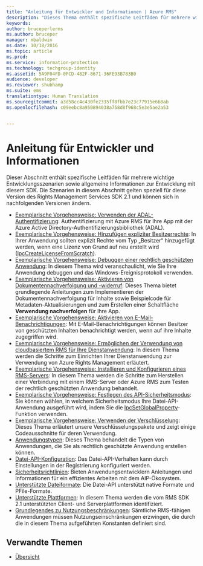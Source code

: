 ```yaml
---
title: "Anleitung für Entwickler und Informationen | Azure RMS"
description: "Dieses Thema enthält spezifische Leitfäden für mehrere wichtige Entwicklungsszenarien."
keywords: 
author: bruceperlerms
ms.author: bruceper
manager: mbaldwin
ms.date: 10/18/2016
ms.topic: article
ms.prod: 
ms.service: information-protection
ms.technology: techgroup-identity
ms.assetid: 5A9F04FD-0FCD-482F-8671-36FE93B783B0
audience: developer
ms.reviewer: shubhamp
ms.suite: ems
translationtype: Human Translation
ms.sourcegitcommit: a3d58cc4c430fe2335ff8fbb7e23c77915e6b8ab
ms.openlocfilehash: c09eebc8a950894038a758d8f968c5e3e5ae2a53


---
```


# <a name="developer-guidance-and-information"></a>Anleitung für Entwickler und Informationen

Dieser Abschnitt enthält spezifische Leitfäden für mehrere wichtige Entwicklungsszenarien sowie allgemeine Informationen zur Entwicklung mit diesem SDK. Die Szenarien in diesem Abschnitt gelten speziell für diese Version des Rights Management Services SDK 2.1 und können sich in nachfolgenden Versionen ändern.
- [Exemplarische Vorgehensweise: Verwenden der ADAL-Authentifizierung](how-to-use-adal-authentication.md): Authentifizierung mit Azure RMS für Ihre App mit der Azure Active Directory-Authentifizierungsbibliothek (ADAL).
- [Exemplarische Vorgehensweise: Hinzufügen expliziter Besitzerrechte](add-explicit-owner-rights.md): In Ihrer Anwendung sollten explizit Rechte vom Typ „Besitzer“ hinzugefügt werden, wenn eine Lizenz von Grund auf neu erstellt wird ([IpcCreateLicenseFromScratch](https://msdn.microsoft.com/library/hh535256.aspx)).
- [Exemplarische Vorgehensweise: Debuggen einer rechtlich geschützten Anwendung](debugging-applications-that-use-ad-rms.md): In diesem Thema wird veranschaulicht, wie Sie Ihre Anwendung debuggen und das Windows-Ereignisprotokoll verwenden.
- [Exemplarische Vorgehensweise: Aktivieren von Dokumentennachverfolgung und -widerruf](tracking-content.md): Dieses Thema bietet grundlegende Anleitungen zum Implementieren der Dokumentennachverfolgung für Inhalte sowie Beispielcode für Metadaten-Aktualisierungen und zum Erstellen einer Schaltfläche **Verwendung nachverfolgen** für Ihre App.
- [Exemplarische Vorgehensweise: Aktivieren von E-Mail-Benachrichtigungen](how-to-enable-email-notification.md): Mit E-Mail-Benachrichtigungen können Besitzer von geschützten Inhalten benachrichtigt werden, wenn auf ihre Inhalte zugegriffen wird.
- [Exemplarische Vorgehensweise: Ermöglichen der Verwendung von cloudbasiertem RMS für Ihre Dienstanwendung](how-to-use-file-api-with-aadrm-cloud.md): In diesem Thema werden die Schritte zum Einrichten Ihrer Dienstanwendung zur Verwendung von Azure Rights Management erläutert.
- [Exemplarische Vorgehensweise: Installieren und Konfigurieren eines RMS-Servers](how-to-install-and-configure-an-rms-server.md): In diesem Thema werden die Schritte zum Herstellen einer Verbindung mit einem RMS-Server oder Azure RMS zum Testen der rechtlich geschützten Anwendung behandelt.
- [Exemplarische Vorgehensweise: Festlegen des API-Sicherheitsmodus](setting-the-api-security-mode-api-mode.md): Sie können wählen, in welchem Sicherheitsmodus Ihre Datei-API-Anwendung ausgeführt wird, indem Sie die [IpcSetGlobalProperty](https://msdn.microsoft.com/library/hh535270.aspx)-Funktion verwenden.
- [Exemplarische Vorgehensweise: Verwenden der Verschlüsselung](working-with-encryption.md): Dieses Thema erläutert unsere Verschlüsselungspakete und zeigt einige Codeausschnitte für deren Verwendung.
- [Anwendungstypen](application-types.md): Dieses Thema behandelt die Typen von Anwendungen, die Sie als rechtlich geschützte Anwendung erstellen können.
- [Datei-API-Konfiguration](file-api-configuration.md): Das Datei-API-Verhalten kann durch Einstellungen in der Registrierung konfiguriert werden.
- [Sicherheitsrichtlinien](security-guidelines.md): Bieten Anwendungsentwicklern Anleitungen und Informationen für ein effizientes Arbeiten mit dem AIP-Ökosystem.
- [Unterstützte Dateiformate](supported-file-formats.md): Die Datei-API unterstützt native Formate und PFile-Formate.
- [Unterstützte Plattformen](supported-platforms.md): In diesem Thema werden die vom RMS SDK 2.1 unterstützten Client- und Serverplattformen identifiziert.
- [Grundlegendes zu Nutzungsbeschränkungen](understanding-usage-restrictions.md): Sämtliche RMS-fähigen Anwendungen müssen Nutzungseinschränkungen erzwingen, die durch die in diesem Thema aufgeführten Konstanten definiert sind.

 
## <a name="related-topics"></a>Verwandte Themen
* [Übersicht](ad-rms-overview.md)
 

 



<!--HONumber=Nov16_HO4-->


